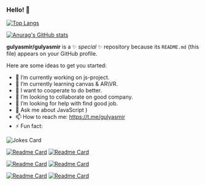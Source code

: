 ### Hello! 👋

[![Top Langs](https://github-readme-stats.vercel.app/api/top-langs/?username=gulyasmir&layout=compact)](https://github.com/anuraghazra/github-readme-stats)


[![Anurag's GitHub stats](https://github-readme-stats.vercel.app/api?username=gulyasmir)](https://github.com/anuraghazra/github-readme-stats)


**gulyasmir/gulyasmir** is a ✨ _special_ ✨ repository because its `README.md` (this file) appears on your GitHub profile.

Here are some ideas to get you started:

- 🔭 I’m currently working on  js-project.
- 🌱 I’m currently learning canvas & AR\VR.
- 👋 I want to cooperate  to do better.
- 👯 I’m looking to collaborate on good company.
- 🤔 I’m looking for help with  find good job.
- 💬 Ask me about JavaScript )
- 📫 How to reach me: https://t.me/gulyasmir
- ⚡ Fun fact: 

 ![Jokes Card](https://readme-jokes.vercel.app/api)
 
 [![Readme Card](https://github-readme-stats.vercel.app/api/pin/?username=gulyasmir&repo=septy-test-api)](https://github.com/gulyasmir/septy-test-api)
[![Readme Card](https://github-readme-stats.vercel.app/api/pin/?username=gulyasmir&repo=septy-test )](https://github.com/gulyasmir/septy-test)

 [![Readme Card](https://github-readme-stats.vercel.app/api/pin/?username=gulyasmir&repo=directory-backendApi)](https://github.com/gulyasmir/directory-backendApi)
 [![Readme Card](https://github-readme-stats.vercel.app/api/pin/?username=gulyasmir&repo=directory-frontend )](https://github.com/gulyasmir/directory-frontend )



[![Readme Card](https://github-readme-stats.vercel.app/api/pin/?username=gulyasmir&repo=transport)](https://github.com/gulyasmir/transport)
[![Readme Card](https://github-readme-stats.vercel.app/api/pin/?username=gulyasmir&repo=parserPDD)](https://github.com/gulyasmir/parserPDD)

